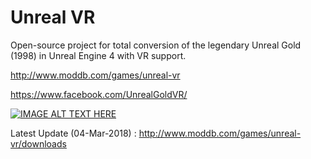 # Unreal VR
Open-source project for total conversion of the legendary Unreal Gold (1998) in Unreal Engine 4 with VR support. 

http://www.moddb.com/games/unreal-vr

https://www.facebook.com/UnrealGoldVR/

[![IMAGE ALT TEXT HERE](https://img.youtube.com/vi/jFP_eGd76uI/0.jpg)](https://www.youtube.com/watch?v=jFP_eGd76uI)

Latest Update (04-Mar-2018) : http://www.moddb.com/games/unreal-vr/downloads
